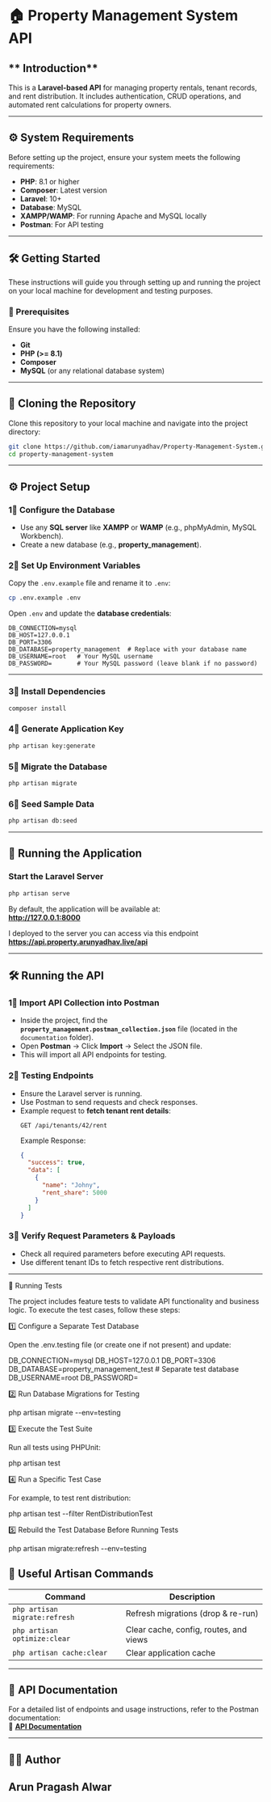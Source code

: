 # **🏠 Property Management System API**  

## ** Introduction**  
This is a **Laravel-based API** for managing property rentals, tenant records, and rent distribution. It includes authentication, CRUD operations, and automated rent calculations for property owners.  

---

## **⚙️ System Requirements**  

Before setting up the project, ensure your system meets the following requirements:  

- **PHP**: 8.1 or higher  
- **Composer**: Latest version  
- **Laravel**: 10+  
- **Database**: MySQL  
- **XAMPP/WAMP**: For running Apache and MySQL locally  
- **Postman**: For API testing  

---

## **🛠️ Getting Started**  

These instructions will guide you through setting up and running the project on your local machine for development and testing purposes.  

### **📌 Prerequisites**  

Ensure you have the following installed:  

- **Git**  
- **PHP (>= 8.1)**  
- **Composer**  
- **MySQL** (or any relational database system)  

---

## **💚 Cloning the Repository**  

Clone this repository to your local machine and navigate into the project directory:  

```sh
git clone https://github.com/iamarunyadhav/Property-Management-System.git
cd property-management-system
```

---

## **⚙️ Project Setup**  

### **1⃣ Configure the Database**  

- Use any **SQL server** like **XAMPP** or **WAMP** (e.g., phpMyAdmin, MySQL Workbench).  
- Create a new database (e.g., **property_management**).  

### **2⃣ Set Up Environment Variables**  

Copy the `.env.example` file and rename it to `.env`:  
```sh
cp .env.example .env
```

Open `.env` and update the **database credentials**:  
```env
DB_CONNECTION=mysql
DB_HOST=127.0.0.1
DB_PORT=3306
DB_DATABASE=property_management  # Replace with your database name
DB_USERNAME=root   # Your MySQL username
DB_PASSWORD=       # Your MySQL password (leave blank if no password)
```

---

### **3⃣ Install Dependencies**  
```sh
composer install
```

### **4⃣ Generate Application Key**  
```sh
php artisan key:generate
```

### **5⃣ Migrate the Database**  
```sh
php artisan migrate
```

### **6⃣ Seed Sample Data**  
```sh
php artisan db:seed
```

---

## **🚀 Running the Application**  

### **Start the Laravel Server**  
```sh
php artisan serve
```

By default, the application will be available at:  
**http://127.0.0.1:8000**  

I deployed to the server you can access via this endpoint
**https://api.property.arunyadhav.live/api**

---

## **🛠️ Running the API**  

### **1⃣ Import API Collection into Postman**  
- Inside the project, find the **`property_management.postman_collection.json`** file (located in the `documentation` folder).  
- Open **Postman** → Click **Import** → Select the JSON file.  
- This will import all API endpoints for testing.  

### **2⃣ Testing Endpoints**  
- Ensure the Laravel server is running.  
- Use Postman to send requests and check responses.  
- Example request to **fetch tenant rent details**:  
  ```http
  GET /api/tenants/42/rent
  ```
  Example Response:
  ```json
  {
    "success": true,
    "data": [
      {
        "name": "Johny",
        "rent_share": 5000
      }
    ]
  }
  ```

### **3⃣ Verify Request Parameters & Payloads**  
- Check all required parameters before executing API requests.  
- Use different tenant IDs to fetch respective rent distributions.  

---

🔧 Running Tests

The project includes feature tests to validate API functionality and business logic. To execute the test cases, follow these steps:

1️⃣ Configure a Separate Test Database

Open the .env.testing file (or create one if not present) and update:

DB_CONNECTION=mysql
DB_HOST=127.0.0.1
DB_PORT=3306
DB_DATABASE=property_management_test  # Separate test database
DB_USERNAME=root
DB_PASSWORD=

2️⃣ Run Database Migrations for Testing

php artisan migrate --env=testing

3️⃣ Execute the Test Suite

Run all tests using PHPUnit:

php artisan test

4️⃣ Run a Specific Test Case

For example, to test rent distribution:

php artisan test --filter RentDistributionTest

5️⃣ Rebuild the Test Database Before Running Tests

php artisan migrate:refresh --env=testing




## **📄 Useful Artisan Commands**  

| Command | Description |
|---------|-------------|
| `php artisan migrate:refresh` | Refresh migrations (drop & re-run) |
| `php artisan optimize:clear` | Clear cache, config, routes, and views |
| `php artisan cache:clear` | Clear application cache |

---

## **📝 API Documentation**  
For a detailed list of endpoints and usage instructions, refer to the Postman documentation:  
🔗 **[API Documentation](https://documenter.getpostman.com/view/24328222/2sAYdeLrnP)**  

---

## **👨‍💻 Author**  
**Arun Pragash Alwar**  
---

